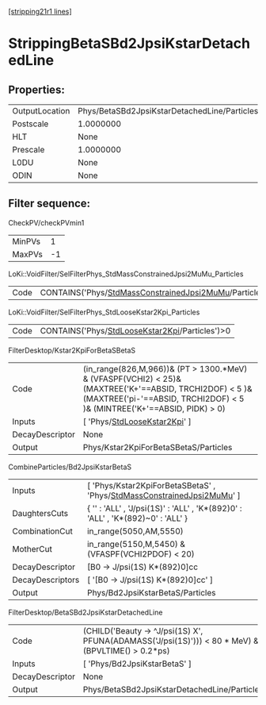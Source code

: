 [[stripping21r1 lines]](./stripping21r1-index)

# StrippingBetaSBd2JpsiKstarDetachedLine

## Properties:

|                |                                              |
|----------------|----------------------------------------------|
| OutputLocation | Phys/BetaSBd2JpsiKstarDetachedLine/Particles |
| Postscale      | 1.0000000                                    |
| HLT            | None                                         |
| Prescale       | 1.0000000                                    |
| L0DU           | None                                         |
| ODIN           | None                                         |

## Filter sequence:

CheckPV/checkPVmin1

|        |     |
|--------|-----|
| MinPVs | 1   |
| MaxPVs | -1  |

LoKi::VoidFilter/SelFilterPhys_StdMassConstrainedJpsi2MuMu_Particles

|      |                                                                                                                          |
|------|--------------------------------------------------------------------------------------------------------------------------|
| Code | CONTAINS('Phys/[StdMassConstrainedJpsi2MuMu](./stripping21r1-commonparticles-stdmassconstrainedjpsi2mumu)/Particles')\>0 |

LoKi::VoidFilter/SelFilterPhys_StdLooseKstar2Kpi_Particles

|      |                                                                                                      |
|------|------------------------------------------------------------------------------------------------------|
| Code | CONTAINS('Phys/[StdLooseKstar2Kpi](./stripping21r1-commonparticles-stdloosekstar2kpi)/Particles')\>0 |

FilterDesktop/Kstar2KpiForBetaSBetaS

|                 |                                                                                                                                                                                         |
|-----------------|-----------------------------------------------------------------------------------------------------------------------------------------------------------------------------------------|
| Code            | (in_range(826,M,966))& (PT \> 1300.\*MeV) & (VFASPF(VCHI2) \< 25)& (MAXTREE('K+'==ABSID, TRCHI2DOF) \< 5 )& (MAXTREE('pi-'==ABSID, TRCHI2DOF) \< 5 )& (MINTREE('K+'==ABSID, PIDK) \> 0) |
| Inputs          | [ 'Phys/[StdLooseKstar2Kpi](./stripping21r1-commonparticles-stdloosekstar2kpi)' ]                                                                                                     |
| DecayDescriptor | None                                                                                                                                                                                    |
| Output          | Phys/Kstar2KpiForBetaSBetaS/Particles                                                                                                                                                   |

CombineParticles/Bd2JpsiKstarBetaS

|                  |                                                                                                                                         |
|------------------|-----------------------------------------------------------------------------------------------------------------------------------------|
| Inputs           | [ 'Phys/Kstar2KpiForBetaSBetaS' , 'Phys/[StdMassConstrainedJpsi2MuMu](./stripping21r1-commonparticles-stdmassconstrainedjpsi2mumu)' ] |
| DaughtersCuts    | { '' : 'ALL' , 'J/psi(1S)' : 'ALL' , 'K\*(892)0' : 'ALL' , 'K\*(892)~0' : 'ALL' }                                                       |
| CombinationCut   | in_range(5050,AM,5550)                                                                                                                  |
| MotherCut        | in_range(5150,M,5450) & (VFASPF(VCHI2PDOF) \< 20)                                                                                       |
| DecayDescriptor  | [B0 -\> J/psi(1S) K\*(892)0]cc                                                                                                        |
| DecayDescriptors | [ '[B0 -\> J/psi(1S) K\*(892)0]cc' ]                                                                                                |
| Output           | Phys/Bd2JpsiKstarBetaS/Particles                                                                                                        |

FilterDesktop/BetaSBd2JpsiKstarDetachedLine

|                 |                                                                                                        |
|-----------------|--------------------------------------------------------------------------------------------------------|
| Code            | (CHILD('Beauty -\> ^J/psi(1S) X', PFUNA(ADAMASS('J/psi(1S)'))) \< 80 \* MeV) & (BPVLTIME() \> 0.2\*ps) |
| Inputs          | [ 'Phys/Bd2JpsiKstarBetaS' ]                                                                         |
| DecayDescriptor | None                                                                                                   |
| Output          | Phys/BetaSBd2JpsiKstarDetachedLine/Particles                                                           |
